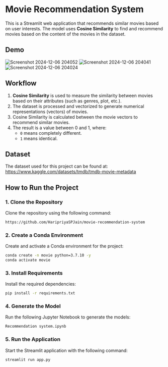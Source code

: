 # Movie Recommendation System 

This is a Streamlit web application that recommends similar movies based on user interests. The model uses **Cosine Similarity** to find and recommend movies based on the content of the movies in the dataset.

## Demo
![Screenshot 2024-12-06 204052](https://github.com/user-attachments/assets/e1bb3375-c791-4f0b-97de-39e3d1c04375)
![Screenshot 2024-12-06 204041](https://github.com/user-attachments/assets/40878e88-cd40-4b11-ae19-2e9277e35fa7)
![Screenshot 2024-12-06 204024](https://github.com/user-attachments/assets/56e1305b-2c98-4144-b3a1-ade8d67684cd)

## Workflow

1. **Cosine Similarity** is used to measure the similarity between movies based on their attributes (such as genres, plot, etc.).
2. The dataset is processed and vectorized to generate numerical representations (vectors) of movies.
3. Cosine Similarity is calculated between the movie vectors to recommend similar movies.
4. The result is a value between 0 and 1, where:
   - `0` means completely different.
   - `1` means identical.

## Dataset

The dataset used for this project can be found at: https://www.kaggle.com/datasets/tmdb/tmdb-movie-metadata

## How to Run the Project

### 1. Clone the Repository

Clone the repository using the following command:

```bash
https://github.com/HaripriyaSPJain/movie-recommendation-system
```

### 2. Create a Conda Environment

Create and activate a Conda environment for the project:

```bash
conda create -n movie python=3.7.10 -y
conda activate movie
```

### 3. Install Requirements

Install the required dependencies:

```bash
pip install -r requirements.txt
```

### 4. Generate the Model

Run the following Jupyter Notebook to generate the models:

```bash
Recommendation system.ipynb
```

### 5. Run the Application

Start the Streamlit application with the following command:

```bash
streamlit run app.py
```
